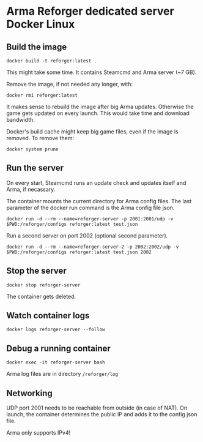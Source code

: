 # Arma Reforger dedicated server Docker Linux

## Build the image

    docker build -t reforger:latest .

This might take some time. It contains Steamcmd and Arma server (~7 GB).

Remove the image, if not needed any longer, with:

    docker rmi reforger:latest

It makes sense to rebuild the image after big Arma updates. Otherwise the game gets updated on every launch. This would take time and download bandwidth.

Docker's build cache might keep big game files, even if the image is removed. To remove them:

    docker system prune

## Run the server

On every start, Steamcmd runs an update check and updates itself and Arma, if necassary.

The container mounts the current directory for Arma config files. The last parameter of the docker run command is the Arma config file json.

    docker run -d --rm --name=reforger-server -p 2001:2001/udp -v $PWD:/reforger/configs reforger:latest test.json

Run a second server on port 2002 (optional second parameter).

    docker run -d --rm --name=reforger-server-2 -p 2002:2002/udp -v $PWD:/reforger/configs reforger:latest test.json 2002

## Stop the server

    docker stop reforger-server

The container gets deleted.

## Watch container logs

    docker logs reforger-server --follow

## Debug a running container

    docker exec -it reforger-server bash

Arma log files are in directory `/reforger/log`

## Networking

UDP port 2001 needs to be reachable from outside (in case of NAT). On launch, the container determines the public IP and adds it to the config json file.

Arma only supports IPv4!


